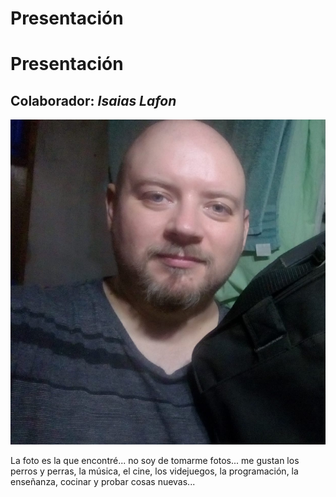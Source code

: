 # Presentación

# Presentación

## Colaborador: _Isaias Lafon_
![foto mia que está en otro repo](326ee38f-6991-476b-bef0-cbb369c49116.jpg)

La foto es la que encontré... no soy de tomarme fotos... me gustan los perros y perras, la música, el cine, los videjuegos, la programación, la enseñanza, cocinar y probar cosas nuevas...

